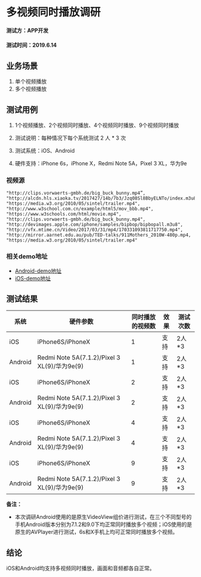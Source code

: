 # 多视频同时播放调研

#### 测试方：APP开发

#### 测试时间：2019.6.14



## 业务场景

1. 单个视频播放
2. 多个视频播放




## 测试用例

1. 1个视频播放、2个视频同时播放、4个视频同时播放、9个视频同时播放

2. 测试说明：每种情况下每个系统测试 2 人 * 3 次

3. 测试系统：iOS、Android
4. 硬件支持：iPhone 6s，iPhone X，Redmi Note 5A，Pixel 3 XL，华为9e



### 视频源

	"http://clips.vorwaerts-gmbh.de/big_buck_bunny.mp4”,
	"http://alcdn.hls.xiaoka.tv/2017427/14b/7b3/Jzq08Sl8BbyELNTo/index.m3u8”,
	"https://media.w3.org/2010/05/sintel/trailer.mp4",
	"http://www.w3school.com.cn/example/html5/mov_bbb.mp4",
	"https://www.w3schools.com/html/movie.mp4",
	"http://clips.vorwaerts-gmbh.de/big_buck_bunny.mp4",
	"http://devimages.apple.com/iphone/samples/bipbop/bipbopall.m3u8",
	"http://vfx.mtime.cn/Video/2017/03/31/mp4/170331093811717750.mp4",
	"http://mirror.aarnet.edu.au/pub/TED-talks/911Mothers_2010W-480p.mp4,
	"https://media.w3.org/2010/05/sintel/trailer.mp4"



### 相关demo地址

- [Android-demo地址](https://github.com/BrooksWon/wby/tree/master/%E5%A4%9A%E8%A7%86%E9%A2%91%E5%90%8C%E6%97%B6%E6%92%AD%E6%94%BE%E8%B0%83%E7%A0%94/Android/demos)
- [iOS-demo地址](https://github.com/BrooksWon/wby/tree/master/%E5%A4%9A%E8%A7%86%E9%A2%91%E5%90%8C%E6%97%B6%E6%92%AD%E6%94%BE%E8%B0%83%E7%A0%94/iOS/M-Player)



## 测试结果

| 系统    | 硬件参数                                     | 同时播放的视频数 | 效果 | 测试次数 |
| ------- | -------------------------------------------- | ---------------- | ---- | -------- |
| iOS     | iPhone6S/iPhoneX                             | 1                | 支持 | 2人*3    |
| Android | Redmi Note 5A(7.1.2)/Pixel 3 XL(9)/华为9e(9) | 1                | 支持 | 2人*3    |
| iOS     | iPhone6S/iPhoneX                             | 2                | 支持 | 2人*3    |
| Android | Redmi Note 5A(7.1.2)/Pixel 3 XL(9)/华为9e(9) | 2                | 支持 | 2人*3    |
| iOS     | iPhone6S/iPhoneX                             | 4                | 支持 | 2人*3    |
| Android | Redmi Note 5A(7.1.2)/Pixel 3 XL(9)/华为9e(9) | 4                | 支持 | 2人*3    |
| iOS     | iPhone6S/iPhoneX                             | 9                | 支持 | 2人*3    |
| Android | Redmi Note 5A(7.1.2)/Pixel 3 XL(9)/华为9e(9) | 9                | 支持 | 2人*3    |

**备注：**

- 本次调研Android使用的是原生VideoView组价进行测试，在三个不同型号的手机Android版本分别为7.1.2和9.0下均正常同时播放多个视频；iOS使用的是原生的AVPlayer进行测试，6s和X手机上均可正常同时播放多个视频。

## 结论

iOS和Android均支持多视频同时播放，画面和音频都各自正常。
